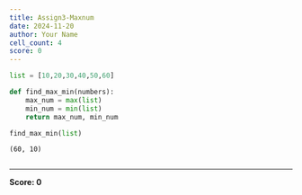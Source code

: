 ```yaml
---
title: Assign3-Maxnum
date: 2024-11-20
author: Your Name
cell_count: 4
score: 0
---
```


```python
list = [10,20,30,40,50,60]
```


```python
def find_max_min(numbers):
    max_num = max(list)
    min_num = min(list)
    return max_num, min_num
```


```python
find_max_min(list)
```




    (60, 10)




```python

```


---
**Score: 0**
